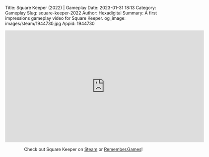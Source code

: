 Title: Square Keeper (2022) | Gameplay
Date: 2023-01-31 18:13
Category: Gameplay
Slug: square-keeper-2022
Author: Hexadigital
Summary: A first impressions gameplay video for Square Keeper.
og_image: images/steam/1944730.jpg
Appid: 1944730

<center><iframe src="https://www.youtube.com/embed/L0eP4FEkVhg?feature=oembed" allow="accelerometer; autoplay; encrypted-media; gyroscope; picture-in-picture" width="640" height="360" frameborder="0"></iframe>

Check out Square Keeper on [Steam](https://store.steampowered.com/app/1944730/?curator_clanid=34633900) or [Remember.Games](https://remember.games/game/6201/square-keeper/)!</center>

